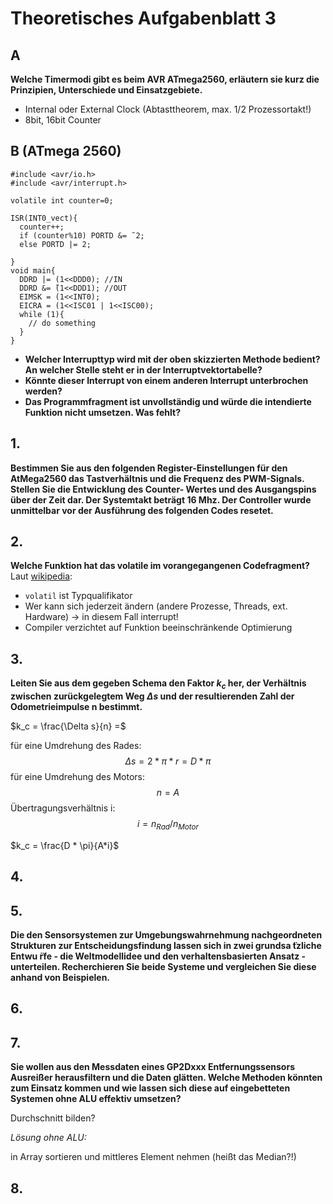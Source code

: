 # Theoretisches Aufgabenblatt 3
## A
**Welche Timermodi gibt es beim AVR ATmega2560, erläutern sie kurz die Prinzipien, Unterschiede und Einsatzgebiete.**

 * Internal oder External Clock
(Abtasttheorem, max. 1/2 Prozessortakt!)
 * 8bit, 16bit Counter



## B (ATmega 2560)
```
#include <avr/io.h>
#include <avr/interrupt.h>

volatile int counter=0;

ISR(INT0_vect){
  counter++;
  if (counter%10) PORTD &= ̃ 2;
  else PORTD |= 2;
￼
}
void main{
  DDRD |= (1<<DDD0); //IN
  DDRD &= ̃(1<<DDD1); //OUT
  EIMSK = (1<<INT0);
  EICRA = (1<<ISC01 | 1<<ISC00);
  while (1){
    // do something
  }
}
```
  * **Welcher Interrupttyp wird mit der oben skizzierten Methode bedient? An welcher Stelle steht er in der Interruptvektortabelle?**
  * **Könnte dieser Interrupt von einem anderen Interrupt unterbrochen werden?**
  * **Das Programmfragment ist unvollständig und würde die intendierte Funktion nicht umsetzen. Was fehlt?**

## 1.
**Bestimmen Sie aus den folgenden Register-Einstellungen für den AtMega2560 das Tastverhältnis und die Frequenz des PWM-Signals. Stellen Sie die Entwicklung des Counter- Wertes und des Ausgangspins über der Zeit dar. Der Systemtakt beträgt 16 Mhz. Der Controller wurde unmittelbar vor der Ausführung des folgenden Codes resetet.**

## 2.
**Welche Funktion hat das volatile im vorangegangenen Codefragment?**
Laut [wikipedia](https://de.wikipedia.org/wiki/Volatile_(Informatik)):
* ``volatil`` ist Typqualifikator
* Wer kann sich jederzeit ändern (andere Prozesse, Threads, ext. Hardware) -> in diesem Fall interrupt!
* Compiler verzichtet auf Funktion beeinschränkende Optimierung

## 3.
**Leiten Sie aus dem gegeben Schema den Faktor $k_c$ her, der Verhältnis zwischen zurückgelegtem Weg $\Delta s$ und der resultierenden Zahl der Odometrieimpulse n bestimmt.**

$k_c = \frac{\Delta s}{n} =$

für eine Umdrehung des Rades:
$$\Delta s = 2* \pi * r = D * \pi$$
für eine Umdrehung des Motors:
$$n = A$$
Übertragungsverhältnis i:
$$ i = n_{Rad} / n_{Motor}$$

$k_c = \frac{D * \pi}{A*i}$

## 4.

## 5.
**Die den Sensorsystemen zur Umgebungswahrnehmung nachgeordneten Strukturen zur Entscheidungsfindung lassen sich in zwei grundsa ̈tzliche Entwu ̈rfe - die Weltmodellidee und den verhaltensbasierten Ansatz - unterteilen. Recherchieren Sie beide Systeme und vergleichen Sie diese anhand von Beispielen.**

## 6.

## 7.
**Sie wollen aus den Messdaten eines GP2Dxxx Entfernungssensors Ausreißer herausfiltern und die Daten glätten. Welche Methoden könnten zum Einsatz kommen und wie lassen sich diese auf eingebetteten Systemen ohne ALU effektiv umsetzen?**

  Durchschnitt bilden?


  *Lösung ohne ALU:*

  in Array sortieren und mittleres Element nehmen (heißt das Median?!)

## 8.
